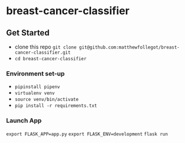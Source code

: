 # breast-cancer-classifier

## Get Started

- clone this repo `git clone git@github.com:matthewfollegot/breast-cancer-classifier.git`
- `cd breast-cancer-classifier`

### Environment set-up
- `pipinstall pipenv`
- `virtualenv venv`
- `source venv/bin/activate`
- `pip install -r requirements.txt`

### Launch App
`export FLASK_APP=app.py`
`export FLASK_ENV=development`
`flask run`
